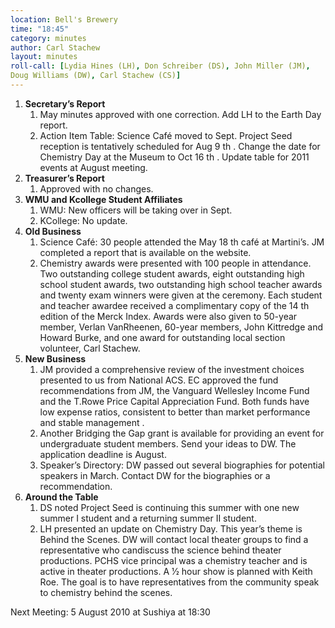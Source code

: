 ```yaml
---
location: Bell's Brewery
time: "18:45"
category: minutes
author: Carl Stachew
layout: minutes
roll-call: [Lydia Hines (LH), Don Schreiber (DS), John Miller (JM),
Doug Williams (DW), Carl Stachew (CS)]
---
```


1. **Secretary’s Report**
   1. May minutes approved with one correction. Add LH to the Earth Day report.
   2. Action Item Table: Science Café moved to Sept. Project Seed reception is tentatively scheduled for Aug 9 th . Change the date for Chemistry Day at the Museum to Oct 16 th . Update table for 2011 events at August meeting.
2. **Treasurer’s Report**
   1. Approved with no changes.
3. **WMU and Kcollege Student Affiliates**
   1. WMU: New officers will be taking over in Sept.
   2. KCollege: No update.
4. **Old Business**
   1. Science Café: 30 people attended the May 18 th café at Martini’s. JM completed a report that is available on the website.
   2. Chemistry awards were presented with 100 people in attendance. Two outstanding college student awards, eight outstanding high school student awards, two outstanding high school teacher awards and twenty exam winners were given at the ceremony. Each student and teacher awardee received a complimentary copy of the 14 th edition of the Merck Index. Awards were also given to 50-year member, Verlan VanRheenen, 60-year members, John Kittredge and Howard Burke, and one award for outstanding local section volunteer, Carl Stachew.
5. **New Business**
   1. JM provided a comprehensive review of the investment choices presented to us from National ACS. EC approved the fund recommendations from JM, the Vanguard Wellesley Income Fund and the T.Rowe Price Capital Appreciation Fund. Both funds have low expense ratios, consistent to better than market performance and stable management .
   2. Another Bridging the Gap grant is available for providing an event for undergraduate student members. Send your ideas to DW. The application deadline is August.
   3. Speaker’s Directory: DW passed out several biographies for potential speakers in March. Contact DW for the biographies or a recommendation.
6. **Around the Table**
   1. DS noted Project Seed is continuing this summer with one new summer I student and a returning summer II student.
   2. LH presented an update on Chemistry Day. This year’s theme is Behind the Scenes. DW will contact local theater groups to find a representative who candiscuss the science behind theater productions. PCHS vice principal was a chemistry teacher and is active in theater productions. A 1⁄2 hour show is planned with Keith Roe. The goal is to have representatives from the community speak to chemistry behind the scenes.

Next Meeting: 5 August 2010 at Sushiya at 18:30